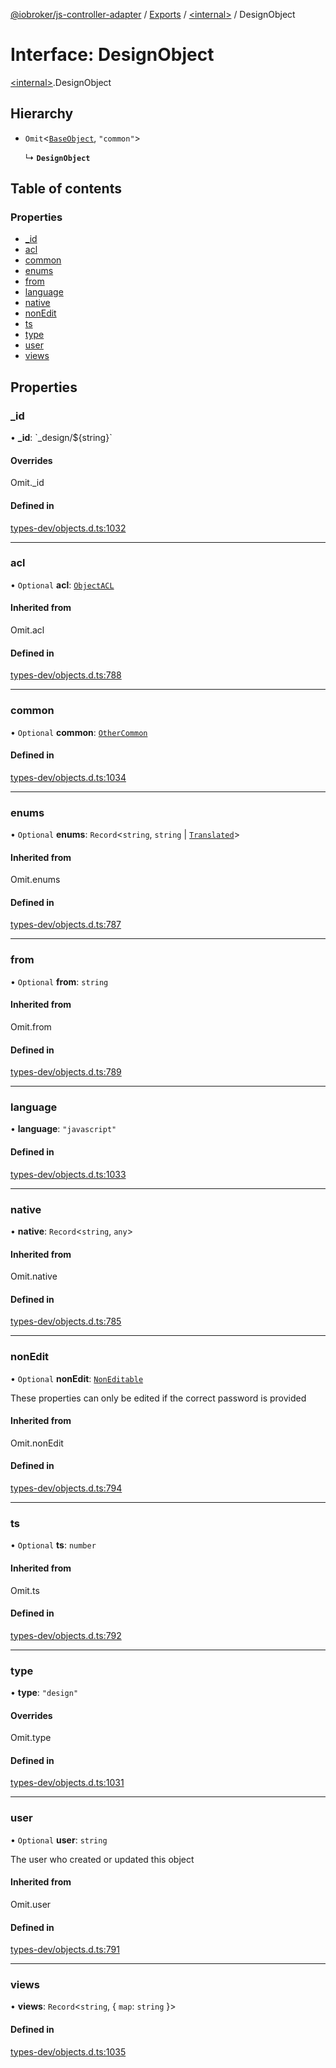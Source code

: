 [@iobroker/js-controller-adapter](../README.md) / [Exports](../modules.md) / [\<internal\>](../modules/internal_.md) / DesignObject

# Interface: DesignObject

[\<internal\>](../modules/internal_.md).DesignObject

## Hierarchy

- `Omit`\<[`BaseObject`](internal_.BaseObject.md), ``"common"``\>

  ↳ **`DesignObject`**

## Table of contents

### Properties

- [\_id](internal_.DesignObject.md#_id)
- [acl](internal_.DesignObject.md#acl)
- [common](internal_.DesignObject.md#common)
- [enums](internal_.DesignObject.md#enums)
- [from](internal_.DesignObject.md#from)
- [language](internal_.DesignObject.md#language)
- [native](internal_.DesignObject.md#native)
- [nonEdit](internal_.DesignObject.md#nonedit)
- [ts](internal_.DesignObject.md#ts)
- [type](internal_.DesignObject.md#type)
- [user](internal_.DesignObject.md#user)
- [views](internal_.DesignObject.md#views)

## Properties

### \_id

• **\_id**: \`\_design/$\{string}\`

#### Overrides

Omit.\_id

#### Defined in

[types-dev/objects.d.ts:1032](https://github.com/ioBroker/ioBroker.js-controller/blob/1f96ea5e/packages/types-dev/objects.d.ts#L1032)

___

### acl

• `Optional` **acl**: [`ObjectACL`](internal_.ObjectACL.md)

#### Inherited from

Omit.acl

#### Defined in

[types-dev/objects.d.ts:788](https://github.com/ioBroker/ioBroker.js-controller/blob/1f96ea5e/packages/types-dev/objects.d.ts#L788)

___

### common

• `Optional` **common**: [`OtherCommon`](internal_.OtherCommon.md)

#### Defined in

[types-dev/objects.d.ts:1034](https://github.com/ioBroker/ioBroker.js-controller/blob/1f96ea5e/packages/types-dev/objects.d.ts#L1034)

___

### enums

• `Optional` **enums**: `Record`\<`string`, `string` \| [`Translated`](../modules/internal_.md#translated)\>

#### Inherited from

Omit.enums

#### Defined in

[types-dev/objects.d.ts:787](https://github.com/ioBroker/ioBroker.js-controller/blob/1f96ea5e/packages/types-dev/objects.d.ts#L787)

___

### from

• `Optional` **from**: `string`

#### Inherited from

Omit.from

#### Defined in

[types-dev/objects.d.ts:789](https://github.com/ioBroker/ioBroker.js-controller/blob/1f96ea5e/packages/types-dev/objects.d.ts#L789)

___

### language

• **language**: ``"javascript"``

#### Defined in

[types-dev/objects.d.ts:1033](https://github.com/ioBroker/ioBroker.js-controller/blob/1f96ea5e/packages/types-dev/objects.d.ts#L1033)

___

### native

• **native**: `Record`\<`string`, `any`\>

#### Inherited from

Omit.native

#### Defined in

[types-dev/objects.d.ts:785](https://github.com/ioBroker/ioBroker.js-controller/blob/1f96ea5e/packages/types-dev/objects.d.ts#L785)

___

### nonEdit

• `Optional` **nonEdit**: [`NonEditable`](internal_.NonEditable.md)

These properties can only be edited if the correct password is provided

#### Inherited from

Omit.nonEdit

#### Defined in

[types-dev/objects.d.ts:794](https://github.com/ioBroker/ioBroker.js-controller/blob/1f96ea5e/packages/types-dev/objects.d.ts#L794)

___

### ts

• `Optional` **ts**: `number`

#### Inherited from

Omit.ts

#### Defined in

[types-dev/objects.d.ts:792](https://github.com/ioBroker/ioBroker.js-controller/blob/1f96ea5e/packages/types-dev/objects.d.ts#L792)

___

### type

• **type**: ``"design"``

#### Overrides

Omit.type

#### Defined in

[types-dev/objects.d.ts:1031](https://github.com/ioBroker/ioBroker.js-controller/blob/1f96ea5e/packages/types-dev/objects.d.ts#L1031)

___

### user

• `Optional` **user**: `string`

The user who created or updated this object

#### Inherited from

Omit.user

#### Defined in

[types-dev/objects.d.ts:791](https://github.com/ioBroker/ioBroker.js-controller/blob/1f96ea5e/packages/types-dev/objects.d.ts#L791)

___

### views

• **views**: `Record`\<`string`, \{ `map`: `string`  }\>

#### Defined in

[types-dev/objects.d.ts:1035](https://github.com/ioBroker/ioBroker.js-controller/blob/1f96ea5e/packages/types-dev/objects.d.ts#L1035)
